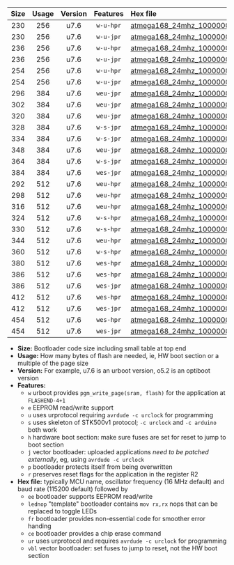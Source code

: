 |Size|Usage|Version|Features|Hex file|
|:-:|:-:|:-:|:-:|:--|
|230|256|u7.6|`w-u-hpr`|[atmega168_24mhz_1000000bps_ur.hex](https://raw.githubusercontent.com/stefanrueger/urboot/main/bootloaders/atmega168/fcpu_24mhz/1000000_bps/atmega168_24mhz_1000000bps_ur.hex)|
|230|256|u7.6|`w-u-jpr`|[atmega168_24mhz_1000000bps_ur_vbl.hex](https://raw.githubusercontent.com/stefanrueger/urboot/main/bootloaders/atmega168/fcpu_24mhz/1000000_bps/atmega168_24mhz_1000000bps_ur_vbl.hex)|
|236|256|u7.6|`w-u-hpr`|[atmega168_24mhz_1000000bps_lednop_ur.hex](https://raw.githubusercontent.com/stefanrueger/urboot/main/bootloaders/atmega168/fcpu_24mhz/1000000_bps/atmega168_24mhz_1000000bps_lednop_ur.hex)|
|236|256|u7.6|`w-u-jpr`|[atmega168_24mhz_1000000bps_lednop_ur_vbl.hex](https://raw.githubusercontent.com/stefanrueger/urboot/main/bootloaders/atmega168/fcpu_24mhz/1000000_bps/atmega168_24mhz_1000000bps_lednop_ur_vbl.hex)|
|254|256|u7.6|`w-u-hpr`|[atmega168_24mhz_1000000bps_lednop_fr_ur.hex](https://raw.githubusercontent.com/stefanrueger/urboot/main/bootloaders/atmega168/fcpu_24mhz/1000000_bps/atmega168_24mhz_1000000bps_lednop_fr_ur.hex)|
|254|256|u7.6|`w-u-jpr`|[atmega168_24mhz_1000000bps_lednop_fr_ur_vbl.hex](https://raw.githubusercontent.com/stefanrueger/urboot/main/bootloaders/atmega168/fcpu_24mhz/1000000_bps/atmega168_24mhz_1000000bps_lednop_fr_ur_vbl.hex)|
|296|384|u7.6|`weu-jpr`|[atmega168_24mhz_1000000bps_ee_ur_vbl.hex](https://raw.githubusercontent.com/stefanrueger/urboot/main/bootloaders/atmega168/fcpu_24mhz/1000000_bps/atmega168_24mhz_1000000bps_ee_ur_vbl.hex)|
|302|384|u7.6|`weu-jpr`|[atmega168_24mhz_1000000bps_ee_lednop_ur_vbl.hex](https://raw.githubusercontent.com/stefanrueger/urboot/main/bootloaders/atmega168/fcpu_24mhz/1000000_bps/atmega168_24mhz_1000000bps_ee_lednop_ur_vbl.hex)|
|320|384|u7.6|`weu-jpr`|[atmega168_24mhz_1000000bps_ee_lednop_fr_ur_vbl.hex](https://raw.githubusercontent.com/stefanrueger/urboot/main/bootloaders/atmega168/fcpu_24mhz/1000000_bps/atmega168_24mhz_1000000bps_ee_lednop_fr_ur_vbl.hex)|
|328|384|u7.6|`w-s-jpr`|[atmega168_24mhz_1000000bps_vbl.hex](https://raw.githubusercontent.com/stefanrueger/urboot/main/bootloaders/atmega168/fcpu_24mhz/1000000_bps/atmega168_24mhz_1000000bps_vbl.hex)|
|334|384|u7.6|`w-s-jpr`|[atmega168_24mhz_1000000bps_lednop_vbl.hex](https://raw.githubusercontent.com/stefanrueger/urboot/main/bootloaders/atmega168/fcpu_24mhz/1000000_bps/atmega168_24mhz_1000000bps_lednop_vbl.hex)|
|348|384|u7.6|`weu-jpr`|[atmega168_24mhz_1000000bps_ee_lednop_fr_ce_ur_vbl.hex](https://raw.githubusercontent.com/stefanrueger/urboot/main/bootloaders/atmega168/fcpu_24mhz/1000000_bps/atmega168_24mhz_1000000bps_ee_lednop_fr_ce_ur_vbl.hex)|
|364|384|u7.6|`w-s-jpr`|[atmega168_24mhz_1000000bps_lednop_fr_vbl.hex](https://raw.githubusercontent.com/stefanrueger/urboot/main/bootloaders/atmega168/fcpu_24mhz/1000000_bps/atmega168_24mhz_1000000bps_lednop_fr_vbl.hex)|
|384|384|u7.6|`wes-jpr`|[atmega168_24mhz_1000000bps_ee_vbl.hex](https://raw.githubusercontent.com/stefanrueger/urboot/main/bootloaders/atmega168/fcpu_24mhz/1000000_bps/atmega168_24mhz_1000000bps_ee_vbl.hex)|
|292|512|u7.6|`weu-hpr`|[atmega168_24mhz_1000000bps_ee_ur.hex](https://raw.githubusercontent.com/stefanrueger/urboot/main/bootloaders/atmega168/fcpu_24mhz/1000000_bps/atmega168_24mhz_1000000bps_ee_ur.hex)|
|298|512|u7.6|`weu-hpr`|[atmega168_24mhz_1000000bps_ee_lednop_ur.hex](https://raw.githubusercontent.com/stefanrueger/urboot/main/bootloaders/atmega168/fcpu_24mhz/1000000_bps/atmega168_24mhz_1000000bps_ee_lednop_ur.hex)|
|316|512|u7.6|`weu-hpr`|[atmega168_24mhz_1000000bps_ee_lednop_fr_ur.hex](https://raw.githubusercontent.com/stefanrueger/urboot/main/bootloaders/atmega168/fcpu_24mhz/1000000_bps/atmega168_24mhz_1000000bps_ee_lednop_fr_ur.hex)|
|324|512|u7.6|`w-s-hpr`|[atmega168_24mhz_1000000bps.hex](https://raw.githubusercontent.com/stefanrueger/urboot/main/bootloaders/atmega168/fcpu_24mhz/1000000_bps/atmega168_24mhz_1000000bps.hex)|
|330|512|u7.6|`w-s-hpr`|[atmega168_24mhz_1000000bps_lednop.hex](https://raw.githubusercontent.com/stefanrueger/urboot/main/bootloaders/atmega168/fcpu_24mhz/1000000_bps/atmega168_24mhz_1000000bps_lednop.hex)|
|344|512|u7.6|`weu-hpr`|[atmega168_24mhz_1000000bps_ee_lednop_fr_ce_ur.hex](https://raw.githubusercontent.com/stefanrueger/urboot/main/bootloaders/atmega168/fcpu_24mhz/1000000_bps/atmega168_24mhz_1000000bps_ee_lednop_fr_ce_ur.hex)|
|360|512|u7.6|`w-s-hpr`|[atmega168_24mhz_1000000bps_lednop_fr.hex](https://raw.githubusercontent.com/stefanrueger/urboot/main/bootloaders/atmega168/fcpu_24mhz/1000000_bps/atmega168_24mhz_1000000bps_lednop_fr.hex)|
|380|512|u7.6|`wes-hpr`|[atmega168_24mhz_1000000bps_ee.hex](https://raw.githubusercontent.com/stefanrueger/urboot/main/bootloaders/atmega168/fcpu_24mhz/1000000_bps/atmega168_24mhz_1000000bps_ee.hex)|
|386|512|u7.6|`wes-hpr`|[atmega168_24mhz_1000000bps_ee_lednop.hex](https://raw.githubusercontent.com/stefanrueger/urboot/main/bootloaders/atmega168/fcpu_24mhz/1000000_bps/atmega168_24mhz_1000000bps_ee_lednop.hex)|
|386|512|u7.6|`wes-jpr`|[atmega168_24mhz_1000000bps_ee_lednop_vbl.hex](https://raw.githubusercontent.com/stefanrueger/urboot/main/bootloaders/atmega168/fcpu_24mhz/1000000_bps/atmega168_24mhz_1000000bps_ee_lednop_vbl.hex)|
|412|512|u7.6|`wes-hpr`|[atmega168_24mhz_1000000bps_ee_lednop_fr.hex](https://raw.githubusercontent.com/stefanrueger/urboot/main/bootloaders/atmega168/fcpu_24mhz/1000000_bps/atmega168_24mhz_1000000bps_ee_lednop_fr.hex)|
|412|512|u7.6|`wes-jpr`|[atmega168_24mhz_1000000bps_ee_lednop_fr_vbl.hex](https://raw.githubusercontent.com/stefanrueger/urboot/main/bootloaders/atmega168/fcpu_24mhz/1000000_bps/atmega168_24mhz_1000000bps_ee_lednop_fr_vbl.hex)|
|454|512|u7.6|`wes-hpr`|[atmega168_24mhz_1000000bps_ee_lednop_fr_ce.hex](https://raw.githubusercontent.com/stefanrueger/urboot/main/bootloaders/atmega168/fcpu_24mhz/1000000_bps/atmega168_24mhz_1000000bps_ee_lednop_fr_ce.hex)|
|454|512|u7.6|`wes-jpr`|[atmega168_24mhz_1000000bps_ee_lednop_fr_ce_vbl.hex](https://raw.githubusercontent.com/stefanrueger/urboot/main/bootloaders/atmega168/fcpu_24mhz/1000000_bps/atmega168_24mhz_1000000bps_ee_lednop_fr_ce_vbl.hex)|

- **Size:** Bootloader code size including small table at top end
- **Usage:** How many bytes of flash are needed, ie, HW boot section or a multiple of the page size
- **Version:** For example, u7.6 is an urboot version, o5.2 is an optiboot version
- **Features:**
  + `w` urboot provides `pgm_write_page(sram, flash)` for the application at `FLASHEND-4+1`
  + `e` EEPROM read/write support
  + `u` uses urprotocol requiring `avrdude -c urclock` for programming
  + `s` uses skeleton of STK500v1 protocol; `-c urclock` and `-c arduino` both work
  + `h` hardware boot section: make sure fuses are set for reset to jump to boot section
  + `j` vector bootloader: uploaded applications *need to be patched externally*, eg, using `avrdude -c urclock`
  + `p` bootloader protects itself from being overwritten
  + `r` preserves reset flags for the application in the register R2
- **Hex file:** typically MCU name, oscillator frequency (16 MHz default) and baud rate (115200 default) followed by
  + `ee` bootloader supports EEPROM read/write
  + `lednop` "template" bootloader contains `mov rx,rx` nops that can be replaced to toggle LEDs
  + `fr` bootloader provides non-essential code for smoother error handing
  + `ce` bootloader provides a chip erase command
  + `ur` uses urprotocol and requires `avrdude -c urclock` for programming
  + `vbl` vector bootloader: set fuses to jump to reset, not the HW boot section

